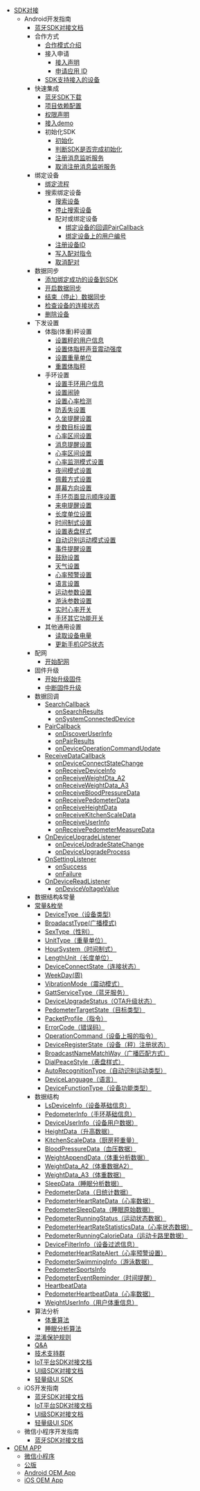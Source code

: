 - [SDK对接](/develop-native/sdk/README)
   - Android开发指南
      - [蓝牙SDK对接文档](/develop-native/android/bluetooth)
      - 合作方式
         - [合作模式介绍](/develop-native/android/bluetooth?id=_11-%E5%90%88%E4%BD%9C%E6%A8%A1%E5%BC%8F%E4%BB%8B%E7%BB%8D)
         - 接入申请
            - [接入声明](/develop-native/android/bluetooth?id=_121%E3%80%81%E6%8E%A5%E5%85%A5%E5%A3%B0%E6%98%8E)
            - [申请应用 ID](/develop-native/android/bluetooth?id=_122%E3%80%81%E7%94%B3%E8%AF%B7%E5%BA%94%E7%94%A8-id)
         - [SDK支持接入的设备](/develop-native/android/bluetooth?id=_13%E3%80%81SDK%E6%94%AF%E6%8C%81%E6%8E%A5%E5%85%A5%E7%9A%84%E8%AE%BE%E5%A4%87)
      - 快速集成
         - [蓝牙SDK下载](/develop-native/android/bluetooth?id=_21%E3%80%81%E8%93%9D%E7%89%99SDK%E4%B8%8B%E8%BD%BD)
         - [项目依赖配置](/develop-native/android/bluetooth?id=_22%E3%80%81%E9%A1%B9%E7%9B%AE%E4%BE%9D%E8%B5%96%E9%85%8D%E7%BD%AE)
         - [权限声明](/develop-native/android/bluetooth?id=_23%E3%80%81%E6%9D%83%E9%99%90%E5%A3%B0%E6%98%8E)
         - [接入demo](/develop-native/android/bluetooth?id=_24%E6%8E%A5%E5%85%A5demo)
         - 初始化SDK
            - [初始化](/develop-native/android/bluetooth?id=_251%E3%80%81%E5%88%9D%E5%A7%8B%E5%8C%96)
            - [判断SDK是否完成初始化](/develop-native/android/bluetooth?id=_252%E3%80%81%E5%88%A4%E6%96%ADSDK%E6%98%AF%E5%90%A6%E5%AE%8C%E6%88%90%E5%88%9D%E5%A7%8B%E5%8C%96)
            - [注册消息监听服务](/develop-native/android/bluetooth?id=_253%E3%80%81%E6%B3%A8%E5%86%8C%E6%B6%88%E6%81%AF%E7%9B%91%E5%90%AC%E6%9C%8D%E5%8A%A1)
            - [取消注册消息监听服务](/develop-native/android/bluetooth?id=_254%E3%80%81%E5%8F%96%E6%B6%88%E6%B3%A8%E5%86%8C%E6%B6%88%E6%81%AF%E7%9B%91%E5%90%AC%E6%9C%8D%E5%8A%A1)
      - 绑定设备
         - [绑定流程](/develop-native/android/bluetooth?id=_31%E3%80%81%E7%BB%91%E5%AE%9A%E6%B5%81%E7%A8%8B)
         - 搜索绑定设备
            - [搜索设备](/develop-native/android/bluetooth?id=_321%E3%80%81%E6%90%9C%E7%B4%A2%E8%AE%BE%E5%A4%87)
            - [停止搜索设备](/develop-native/android/bluetooth?id=_322%E3%80%81%E5%81%9C%E6%AD%A2%E6%90%9C%E7%B4%A2%E8%AE%BE%E5%A4%87)
            - 配对或绑定设备
               - [绑定设备的回调PairCallback](/develop-native/android/bluetooth?id=_3231%E3%80%81%E7%BB%91%E5%AE%9A%E8%AE%BE%E5%A4%87%E7%9A%84%E5%9B%9E%E8%B0%83PairCallback)
               - [绑定设备上的用户编号](/develop-native/android/bluetooth?id=_3232%E3%80%81%E7%BB%91%E5%AE%9A%E8%AE%BE%E5%A4%87%E4%B8%8A%E7%9A%84%E7%94%A8%E6%88%B7%E7%BC%96%E5%8F%B7)
            - [注册设备ID](/develop-native/android/bluetooth?id=_24%E3%80%81%E6%B3%A8%E5%86%8C%E8%AE%BE%E5%A4%87ID)
            - [写入配对指令](/develop-native/android/bluetooth?id=_325%E3%80%81%E5%86%99%E5%85%A5%E9%85%8D%E5%AF%B9%E6%8C%87%E4%BB%A4)
            - [取消配对](/develop-native/android/bluetooth?id=_326%E3%80%81%E5%8F%96%E6%B6%88%E9%85%8D%E5%AF%B9)
      - 数据同步
         - [添加绑定成功的设备到SDK](/develop-native/android/bluetooth?id=_41%E3%80%81-%E6%B7%BB%E5%8A%A0%E7%BB%91%E5%AE%9A%E6%88%90%E5%8A%9F%E7%9A%84%E8%AE%BE%E5%A4%87%E5%88%B0SDK)
         - [开启数据同步](/develop-native/android/bluetooth?id=_42%E3%80%81%E5%BC%80%E5%90%AF%E6%95%B0%E6%8D%AE%E5%90%8C%E6%AD%A5)
         - [结束（停止）数据同步](/develop-native/android/bluetooth?id=_43%E3%80%81%E7%BB%93%E6%9D%9F%EF%BC%88%E5%81%9C%E6%AD%A2%EF%BC%89%E6%95%B0%E6%8D%AE%E5%90%8C%E6%AD%A5)
         - [检查设备的连接状态](/develop-native/android/bluetooth?id=_44%E3%80%81%E6%A3%80%E6%9F%A5%E8%AE%BE%E5%A4%87%E7%9A%84%E8%BF%9E%E6%8E%A5%E7%8A%B6%E6%80%81)
         - [删除设备](/develop-native/android/bluetooth?id=_45%E3%80%81%E5%88%A0%E9%99%A4%E8%AE%BE%E5%A4%87)
      - 下发设置
         - 体脂(体重)秤设置
            - [设置秤的用户信息](/develop-native/android/bluetooth?id=_511%E3%80%81%E8%AE%BE%E7%BD%AE%E7%A7%A4%E7%9A%84%E7%94%A8%E6%88%B7%E4%BF%A1%E6%81%AF)
            - [设置体脂秤声音震动强度](/develop-native/android/bluetooth?id=_512%E3%80%81%E8%AE%BE%E7%BD%AE%E4%BD%93%E8%84%82%E7%A7%A4%E5%A3%B0%E9%9F%B3%E9%9C%87%E5%8A%A8%E5%BC%BA%E5%BA%A6)
            - [设置重量单位](/develop-native/android/bluetooth?id=_513%E3%80%81%E8%AE%BE%E7%BD%AE%E9%87%8D%E9%87%8F%E5%8D%95%E4%BD%8D)
            - [重置体脂秤](/develop-native/android/bluetooth?id=_514%E3%80%81%E9%87%8D%E7%BD%AE%E4%BD%93%E8%84%82%E7%A7%A4)
         - 手环设置
            - [设置手环用户信息](/develop-native/android/bluetooth?id=_521%E3%80%81%E8%AE%BE%E7%BD%AE%E6%89%8B%E7%8E%AF%E7%94%A8%E6%88%B7%E4%BF%A1%E6%81%AF)
            - [设置闹钟](/develop-native/android/bluetooth?id=_522%E3%80%81%E8%AE%BE%E7%BD%AE%E9%97%B9%E9%92%9F)
            - [设置心率检测](/develop-native/android/bluetooth?id=_523%E3%80%81%E8%AE%BE%E7%BD%AE%E5%BF%83%E7%8E%87%E6%A3%80%E6%B5%8B)
            - [防丢失设置](/develop-native/android/bluetooth?id=_524%E3%80%81%E9%98%B2%E4%B8%A2%E5%A4%B1%E8%AE%BE%E7%BD%AE)
            - [久坐提醒设置](/develop-native/android/bluetooth?id=_525%E3%80%81%E4%B9%85%E5%9D%90%E6%8F%90%E9%86%92%E8%AE%BE%E7%BD%AE)
            - [步数目标设置](/develop-native/android/bluetooth?id=_526%E3%80%81%E6%AD%A5%E6%95%B0%E7%9B%AE%E6%A0%87%E8%AE%BE%E7%BD%AE)
            - [心率区间设置](/develop-native/android/bluetooth?id=_527%E3%80%81%E5%BF%83%E7%8E%87%E5%8C%BA%E9%97%B4%E8%AE%BE%E7%BD%AE)
            - [消息提醒设置](/develop-native/android/bluetooth?id=_528%E3%80%81%E6%B6%88%E6%81%AF%E6%8F%90%E9%86%92%E8%AE%BE%E7%BD%AE)
            - [心率区间设置](/develop-native/android/bluetooth?id=_529%E3%80%81%E5%BF%83%E7%8E%87%E5%8C%BA%E9%97%B4%E8%AE%BE%E7%BD%AE)
            - [心率监测模式设置](/develop-native/android/bluetooth?id=_5210%E3%80%81%E5%BF%83%E7%8E%87%E7%9B%91%E6%B5%8B%E6%A8%A1%E5%BC%8F%E8%AE%BE%E7%BD%AE)
            - [夜间模式设置](/develop-native/android/bluetooth?id=_5211%E3%80%81%E5%A4%9C%E9%97%B4%E6%A8%A1%E5%BC%8F%E8%AE%BE%E7%BD%AE)
            - [佩戴方式设置](/develop-native/android/bluetooth?id=_5212%E3%80%81%E4%BD%A9%E6%88%B4%E6%96%B9%E5%BC%8F%E8%AE%BE%E7%BD%AE)
            - [屏幕方向设置](/develop-native/android/bluetooth?id=_5213%E3%80%81%E5%B1%8F%E5%B9%95%E6%96%B9%E5%90%91%E8%AE%BE%E7%BD%AE)
            - [手环页面显示顺序设置](/develop-native/android/bluetooth?id=_5214%E3%80%81%E6%89%8B%E7%8E%AF%E9%A1%B5%E9%9D%A2%E6%98%BE%E7%A4%BA%E9%A1%BA%E5%BA%8F%E8%AE%BE%E7%BD%AE)
            - [来电提醒设置](/develop-native/android/bluetooth?id=_5215%E3%80%81%E6%9D%A5%E7%94%B5%E6%8F%90%E9%86%92%E8%AE%BE%E7%BD%AE)
            - [长度单位设置](/develop-native/android/bluetooth?id=_5216%E3%80%81%E9%95%BF%E5%BA%A6%E5%8D%95%E4%BD%8D%E8%AE%BE%E7%BD%AE)
            - [时间制式设置](/develop-native/android/bluetooth?id=_5217%E3%80%81%E6%97%B6%E9%97%B4%E5%88%B6%E5%BC%8F%E8%AE%BE%E7%BD%AE)
            - [设置表盘样式](/develop-native/android/bluetooth?id=_5218%E3%80%81%E8%AE%BE%E7%BD%AE%E8%A1%A8%E7%9B%98%E6%A0%B7%E5%BC%8F)
            - [自动识别运动模式设置](/develop-native/android/bluetooth?id=_5219%E3%80%81%E8%87%AA%E5%8A%A8%E8%AF%86%E5%88%AB%E8%BF%90%E5%8A%A8%E6%A8%A1%E5%BC%8F%E8%AE%BE%E7%BD%AE)
            - [事件提醒设置](/develop-native/android/bluetooth?id=_5220%E3%80%81%E4%BA%8B%E4%BB%B6%E6%8F%90%E9%86%92%E8%AE%BE%E7%BD%AE)
            - [鼓励设置](/develop-native/android/bluetooth?id=_5221%E3%80%81%E9%BC%93%E5%8A%B1%E8%AE%BE%E7%BD%AE)
            - [天气设置](/develop-native/android/bluetooth?id=_5222%E3%80%81%E5%A4%A9%E6%B0%94%E8%AE%BE%E7%BD%AE)
            - [心率预警设置](/develop-native/android/bluetooth?id=_5223%E3%80%81%E5%BF%83%E7%8E%87%E9%A2%84%E8%AD%A6%E8%AE%BE%E7%BD%AE)
            - [语言设置](/develop-native/android/bluetooth?id=_5224%E3%80%81%E8%AF%AD%E8%A8%80%E8%AE%BE%E7%BD%AE)
            - [运动参数设置](/develop-native/android/bluetooth?id=_5225%E3%80%81%E8%BF%90%E5%8A%A8%E5%8F%82%E6%95%B0%E8%AE%BE%E7%BD%AE)
            - [游泳参数设置](/develop-native/android/bluetooth?id=_5226%E3%80%81%E6%B8%B8%E6%B3%B3%E5%8F%82%E6%95%B0%E8%AE%BE%E7%BD%AE)
            - [实时心率开关](/develop-native/android/bluetooth?id=_5227%E3%80%81%E5%AE%9E%E6%97%B6%E5%BF%83%E7%8E%87%E5%BC%80%E5%85%B3)
            - [手环其它功能开关](/develop-native/android/bluetooth?id=_5228%E3%80%81%E6%89%8B%E7%8E%AF%E5%85%B6%E5%AE%83%E5%8A%9F%E8%83%BD%E5%BC%80%E5%85%B3)
         - 其他通用设置
            - [读取设备电量](/develop-native/android/bluetooth?id=_531%E3%80%81%E8%AF%BB%E5%8F%96%E8%AE%BE%E5%A4%87%E7%94%B5%E9%87%8F)
            - [更新手机GPS状态](/develop-native/android/bluetooth?id=_532%E3%80%81%E6%9B%B4%E6%96%B0%E6%89%8B%E6%9C%BAGPS%E7%8A%B6%E6%80%81)
      - 配网
         - [开始配网](/develop-native/android/bluetooth?id=_61%E3%80%81%E5%BC%80%E5%A7%8B%E9%85%8D%E7%BD%91)
      - 固件升级
         - [开始升级固件](/develop-native/android/bluetooth?id=_71%E3%80%81%E5%BC%80%E5%A7%8B%E5%8D%87%E7%BA%A7%E5%9B%BA%E4%BB%B6)
         - [中断固件升级](/develop-native/android/bluetooth?id=_72%E3%80%81%E4%B8%AD%E6%96%AD%E5%9B%BA%E4%BB%B6%E5%8D%87%E7%BA%A7)
      - 数据回调
         - [SearchCallback](/develop-native/android/bluetooth?id=_81%E3%80%81SearchCallback)
            - [onSearchResults](/develop-native/android/bluetooth?id=_811%E3%80%81-onSearchResults)
            - [onSystemConnectedDevice](/develop-native/android/bluetooth?id=_812%E3%80%81onSystemConnectedDevice)
         - [PairCallback](/develop-native/android/bluetooth?id=_82%E3%80%81PairCallback)
            - [onDiscoverUserInfo](/develop-native/android/bluetooth?id=_%5B821%E3%80%81onDiscoverUserInfo)
            - [onPairResults](/develop-native/android/bluetooth?id=_822%E3%80%81onPairResults)
            - [onDeviceOperationCommandUpdate](/develop-native/android/bluetooth?id=_onDeviceOperationCommandUpdate)
         - [ReceiveDataCallback](/develop-native/android/bluetooth?id=_83%E3%80%81ReceiveDataCallback)
            - [onDeviceConnectStateChange](/develop-native/android/bluetooth?id=_831%E3%80%81onDeviceConnectStateChange)
            - [onReceiveDeviceInfo](/develop-native/android/bluetooth?id=_832%E3%80%81onReceiveDeviceInfo)
            - [onReceiveWeightDta_A2](/develop-native/android/bluetooth?id=_833%E3%80%81onReceiveWeightDta_A2)
            - [onReceiveWeightData_A3](/develop-native/android/bluetooth?id=_834%E3%80%81onReceiveWeightData_A3)
            - [onReceiveBloodPressureData](/develop-native/android/bluetooth?id=_835%E3%80%81onReceiveBloodPressureData)
            - [onReceivePedometerData](/develop-native/android/bluetooth?id=_836%E3%80%81onReceivePedometerData)
            - [onReceiveHeightData](/develop-native/android/bluetooth?id=_837%E3%80%81onReceiveHeightData)
            - [onReceiveKitchenScaleData](/develop-native/android/bluetooth?id=_838%E3%80%81onReceiveKitchenScaleData)
            - [onReceiveUserInfo](/develop-native/android/bluetooth?id=_839%E3%80%81onReceiveUserInfo)
            - [onReceivePedometerMeasureData](/develop-native/android/bluetooth?id=_8310%E3%80%81onReceivePedometerMeasureData)
         - [OnDeviceUpgradeListener](/develop-native/android/bluetooth?id=_84%E3%80%81OnDeviceUpgradeListener)
            - [onDeviceUpdradeStateChange](/develop-native/android/bluetooth?id=_841%E3%80%81onDeviceUpdradeStateChange)
            - [onDeviceUpgradeProcess](/develop-native/android/bluetooth?id=_42.-onDeviceUpgradeProcess)
         - [OnSettingListener](/develop-native/android/bluetooth?id=_85-OnSettingListener)
            - [onSuccess](/develop-native/android/bluetooth?id=_851.-onSuccess)
            - [onFailure](/develop-native/android/bluetooth?id=_852.-onFailure)
         - [OnDeviceReadListener](/develop-native/android/bluetooth?id=_86.-OnDeviceReadListener)
            - [onDeviceVoltageValue](/develop-native/android/bluetooth?id=_861.-onDeviceVoltageValue)
      - 数据结构&常量
      - [常量&枚举](/develop-native/android/bluetooth?id=_91%E3%80%81%E5%B8%B8%E9%87%8F&%E6%9E%9A%E4%B8%BE)
         - [DeviceType（设备类型)](/develop-native/android/bluetooth?id=_911%E3%80%81DeviceType(%E8%AE%BE%E5%A4%87%E7%B1%BB%E5%9E%8B))
         - [BroadacstType(广播模式)](/develop-native/android/bluetooth?id=_912%E3%80%81BroadacstType(%E5%B9%BF%E6%92%AD%E6%A8%A1%E5%BC%8F%E5%B9%BF%E6%92%AD%E6%A8%A1%E5%BC%8F))
         - [SexType（性别）](/develop-native/android/bluetooth?id=_913%E3%80%81SexType%EF%BC%88%E6%80%A7%E5%88%AB%EF%BC%89)
         - [UnitType（重量单位）](/develop-native/android/bluetooth?id=_914%E3%80%81UnitType%EF%BC%88%E9%87%8D%E9%87%8F%E5%8D%95%E4%BD%8D%EF%BC%89)
         - [HourSystem（时间制式）](/develop-native/android/bluetooth?id=_915%E3%80%81HourSystem%EF%BC%88%E6%97%B6%E9%97%B4%E5%88%B6%E5%BC%8F%EF%BC%89)
         - [LengthUnit（长度单位）](/develop-native/android/bluetooth?id=_916%E3%80%81LengthUnit%EF%BC%88%E9%95%BF%E5%BA%A6%E5%8D%95%E4%BD%8D%EF%BC%89)
         - [DeviceConnectState（连接状态）](/develop-native/android/bluetooth?id=_917%E3%80%81DeviceConnectState%EF%BC%88%E8%BF%9E%E6%8E%A5%E7%8A%B6%E6%80%81%EF%BC%89)
         - [WeekDay(周)](/develop-native/android/bluetooth?id=_918%E3%80%81WeekDay(%E5%91%A8))
         - [VibrationMode（震动模式）](/develop-native/android/bluetooth?id=_919%EF%BC%8EVibrationMode%EF%BC%88%E9%9C%87%E5%8A%A8%E6%A8%A1%E5%BC%8F%EF%BC%89)
         - [GattServiceType（蓝牙服务）](/develop-native/android/bluetooth?id=_9110%E3%80%81GattServiceType(%E8%93%9D%E7%89%99%E6%9C%8D%E5%8A%A1))
         - [DeviceUpgradeStatus（OTA升级状态）](/develop-native/android/bluetooth?id=_9111%E3%80%81DeviceUpgradeStatus%EF%BC%88OTA%E5%8D%87%E7%BA%A7%E7%8A%B6%E6%80%81%EF%BC%89)
         - [PedometerTargetState（目标类型）](/develop-native/android/bluetooth?id=_9112%E3%80%81PedometerTargetState%EF%BC%88%E7%9B%AE%E6%A0%87%E7%B1%BB%E5%9E%8B%EF%BC%89)
         - [PacketProfile（指令）](/develop-native/android/bluetooth?id=_9113%E3%80%81PacketProfile%EF%BC%88%E6%8C%87%E4%BB%A4%EF%BC%89)
         - [ErrorCode（错误码）](/develop-native/android/bluetooth?id=_9114%E3%80%81ErrorCode%EF%BC%88%E9%94%99%E8%AF%AF%E7%A0%81%EF%BC%89)
         - [OperationCommand（设备上报的指令）](/develop-native/android/bluetooth?id=_9115%E3%80%81OperationCommand%EF%BC%88%E8%AE%BE%E5%A4%87%E4%B8%8A%E6%8A%A5%E7%9A%84%E6%8C%87%E4%BB%A4%EF%BC%89)
         - [DeviceRegisterState（设备（秤）注册状态）](/develop-native/android/bluetooth?id=_9116%E3%80%81DeviceRegisterState%EF%BC%88%E8%AE%BE%E5%A4%87%EF%BC%88%E7%A7%A4%EF%BC%89%E6%B3%A8%E5%86%8C%E7%8A%B6%E6%80%81%EF%BC%89)
         - [BroadcastNameMatchWay（广播匹配方式）](/develop-native/android/bluetooth?id=_9117%E3%80%81BroadcastNameMatchWay%EF%BC%88%E5%B9%BF%E6%92%AD%E5%8C%B9%E9%85%8D%E6%96%B9%E5%BC%8F%EF%BC%89)
         - [DialPeaceStyle（表盘样式）](/develop-native/android/bluetooth?id=_9118%E3%80%81DialPeaceStyle%EF%BC%88%E8%A1%A8%E7%9B%98%E6%A0%B7%E5%BC%8F%EF%BC%89)
         - [AutoRecognitionType（自动识别运动类型）](/develop-native/android/bluetooth?id=_9119%E3%80%81AutoRecognitionType%EF%BC%88%E8%87%AA%E5%8A%A8%E8%AF%86%E5%88%AB%E8%BF%90%E5%8A%A8%E7%B1%BB%E5%9E%8B%EF%BC%89)
         - [DeviceLanguage（语言）](/develop-native/android/bluetooth?id=_9120%E3%80%81DeviceLanguage%EF%BC%88%E8%AF%AD%E8%A8%80%EF%BC%89)
         - [DeviceFunctionType（设备功能类型）](/develop-native/android/bluetooth?id=_9121%E3%80%81DeviceFunctionType%EF%BC%88%E8%AE%BE%E5%A4%87%E5%8A%9F%E8%83%BD%E7%B1%BB%E5%9E%8B%EF%BC%89)
      - 数据结构
         - [LsDeviceInfo（设备基础信息）](/develop-native/android/bluetooth?id=_921%E3%80%81LsDeviceInfo%EF%BC%88%E8%AE%BE%E5%A4%87%E5%9F%BA%E7%A1%80%E4%BF%A1%E6%81%AF%EF%BC%89)
         - [PedometerInfo（手环基础信息）](/develop-native/android/bluetooth?id=_922%E3%80%81PedometerInfo%EF%BC%88%E6%89%8B%E7%8E%AF%E5%9F%BA%E7%A1%80%E4%BF%A1%E6%81%AF%EF%BC%89)
         - [DeviceUserInfo（设备用户数据）](/develop-native/android/bluetooth?id=_923%E3%80%81DeviceUserInfo%EF%BC%88%E8%AE%BE%E5%A4%87%E7%94%A8%E6%88%B7%E6%95%B0%E6%8D%AE%EF%BC%89)
         - [HeightData（升高数据）](/develop-native/android/bluetooth?id=_924%E3%80%81HeightData%EF%BC%88%E5%8D%87%E9%AB%98%E6%95%B0%E6%8D%AE%EF%BC%89)
         - [KitchenScaleData（厨房秤重量）](/develop-native/android/bluetooth?id=_925%E3%80%81KitchenScaleData%EF%BC%88%E5%8E%A8%E6%88%BF%E7%A7%A4%E9%87%8D%E9%87%8F%EF%BC%89)
         - [BloodPressureData（血压数据）](/develop-native/android/bluetooth?id=_926%E3%80%81BloodPressureData%EF%BC%88%E8%A1%80%E5%8E%8B%E6%95%B0%E6%8D%AE%EF%BC%89)
         - [WeightAppendData（体重分析数据）](/develop-native/android/bluetooth?id=_927%E3%80%81WeightAppendData%EF%BC%88%E4%BD%93%E9%87%8D%E5%88%86%E6%9E%90%E6%95%B0%E6%8D%AE%EF%BC%89)
         - [WeightData_A2（体重数据A2）](/develop-native/android/bluetooth?id=_928%E3%80%81WeightData_A2%EF%BC%88%E4%BD%93%E9%87%8D%E6%95%B0%E6%8D%AEA2%EF%BC%89)
         - [WeightData_A3（体重数据）](/develop-native/android/bluetooth?id=_929%E3%80%81WeightData_A3%EF%BC%88%E4%BD%93%E9%87%8D%E6%95%B0%E6%8D%AE%EF%BC%89)
         - [SleepData（睡眠分析数据）](/develop-native/android/bluetooth?id=_9210%E3%80%81SleepData%EF%BC%88%E7%9D%A1%E7%9C%A0%E5%88%86%E6%9E%90%E6%95%B0%E6%8D%AE%EF%BC%89)
         - [PedometerData（日统计数据）](/develop-native/android/bluetooth?id=_9211%E3%80%81PedometerData%EF%BC%88%E6%97%A5%E7%BB%9F%E8%AE%A1%E6%95%B0%E6%8D%AE%EF%BC%89)
         - [PedometerHeartRateData（心率数据）](/develop-native/android/bluetooth?id=_9212%E3%80%81PedometerHeartRateData%EF%BC%88%E5%BF%83%E7%8E%87%E6%95%B0%E6%8D%AE%EF%BC%89)
         - [PedometerSleepData（睡眠原始数据）](/develop-native/android/bluetooth?id=_)
         - [PedometerRunningStatus（运动状态数据）](/develop-native/android/bluetooth?id=_9214%E3%80%81PedometerRunningStatus%EF%BC%88%E8%BF%90%E5%8A%A8%E7%8A%B6%E6%80%81%E6%95%B0%E6%8D%AE%EF%BC%89)
         - [PedometerHeartRateStatisticsData（心率状态数据）](/develop-native/android/bluetooth?id=_9215%E3%80%81PedometerHeartRateStatisticsData%EF%BC%88%E5%BF%83%E7%8E%87%E7%8A%B6%E6%80%81%E6%95%B0%E6%8D%AE%EF%BC%89)
         - [PedometerRunningCalorieData（运动卡路里数据）](/develop-native/android/bluetooth?id=_9216%E3%80%81PedometerRunningCalorieData%EF%BC%88%E8%BF%90%E5%8A%A8%E5%8D%A1%E8%B7%AF%E9%87%8C%E6%95%B0%E6%8D%AE%EF%BC%89)
         - [DeviceFilterInfo（设备过滤信息）](/develop-native/android/bluetooth?id=_9217%E3%80%81DeviceFilterInfo%EF%BC%88%E8%AE%BE%E5%A4%87%E8%BF%87%E6%BB%A4%E4%BF%A1%E6%81%AF%EF%BC%89)
         - [PedometerHeartRateAlert（心率预警设置）](/develop-native/android/bluetooth?id=_9218%E3%80%81PedometerHeartRateAlert%EF%BC%88%E5%BF%83%E7%8E%87%E9%A2%84%E8%AD%A6%E8%AE%BE%E7%BD%AE%EF%BC%89)
         - [PedometerSwimmingInfo（游泳数据）](/develop-native/android/bluetooth?id=_9219%E3%80%81PedometerSwimmingInfo%EF%BC%88%E6%B8%B8%E6%B3%B3%E6%95%B0%E6%8D%AE%EF%BC%89)
         - [PedometerSportsInfo](/develop-native/android/bluetooth?id=_9220%E3%80%81PedometerSportsInfo)
         - [PedometerEventReminder（时间提醒）](/develop-native/android/bluetooth?id=_9221%E3%80%81PedometerEventReminder%EF%BC%88%E6%97%B6%E9%97%B4%E6%8F%90%E9%86%92%EF%BC%89)
         - [HeartbeatData](/develop-native/android/bluetooth?id=_9223%E3%80%81HeartbeatData)
         - [PedometerHeartbeatData（心率数据）](/develop-native/android/bluetooth?id=_9224%E3%80%81PedometerHeartbeatData%EF%BC%88%E5%BF%83%E7%8E%87%E6%95%B0%E6%8D%AE%EF%BC%89)
         - [WeightUserInfo（用户体重信息）](/develop-native/android/bluetooth?id=_9225%E3%80%81WeightUserInfo%EF%BC%88%E7%94%A8%E6%88%B7%E4%BD%93%E9%87%8D%E4%BF%A1%E6%81%AF%EF%BC%89)
      - 算法分析
         - [体重算法](/develop-native/android/bluetooth?id=_101%E3%80%81%E4%BD%93%E9%87%8D%E7%AE%97%E6%B3%95)
         - [睡眠分析算法](/develop-native/android/bluetooth?id=_102-%E7%9D%A1%E7%9C%A0%E5%88%86%E6%9E%90%E7%AE%97%E6%B3%95)
      - [混淆保护规则](/develop-native/android/bluetooth?id=_%E5%8D%81%E4%B8%80%E3%80%81%E6%B7%B7%E6%B7%86%E4%BF%9D%E6%8A%A4%E8%A7%84%E5%88%99)
      - [Q&A](/develop-native/android/bluetooth?id=_%E5%8D%81%E4%BA%8C%E3%80%81Q&A)
      - [技术支持群](/develop-native/android/bluetooth?id=_%E5%8D%81%E4%B8%89%E3%80%81%E6%8A%80%E6%9C%AF%E6%94%AF%E6%8C%81%E7%BE%A4)
      - [IoT平台SDK对接文档](/develop-native/android/IoT)
      - [UI级SDK对接文档](/develop-native/android/ui)
      - [轻量级UI SDK](/develop-native/android/simpleui)
   - iOS开发指南
      - [蓝牙SDK对接文档](/develop-native/ios/bluetooth)
      - [IoT平台SDK对接文档](/develop-native/ios/IoT)
      - [UI级SDK对接文档](/develop-native/ios/ui)
      - [轻量级UI SDK](/develop-native/ios/simpleui)
   - 微信小程序开发指南
      - [蓝牙SDK对接文档](/develop-native/wx-mini/bluetooth)
- [OEM APP](/develop-native/oem/README)
   - [微信小程序](/develop-native/wxMiniProgram)
   - [公版](/develop-native/README)
   - [Android OEM App](/develop-native/app/diyandroid)
   - [iOS OEM App](/develop-native/app/diyios)

